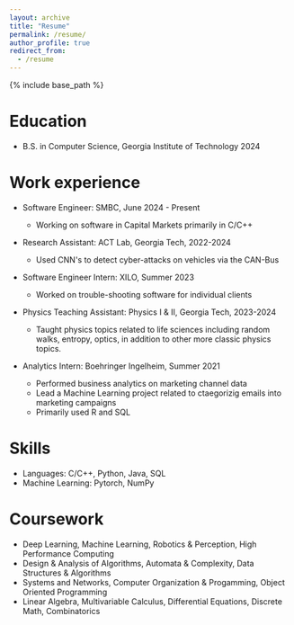 ```yaml
---
layout: archive
title: "Resume"
permalink: /resume/
author_profile: true
redirect_from:
  - /resume
---
```


{% include base_path %}

Education
======
* B.S. in Computer Science, Georgia Institute of Technology 2024

Work experience
======
* Software Engineer: SMBC, June 2024 - Present
  * Working on software in Capital Markets primarily in C/C++

* Research Assistant: ACT Lab, Georgia Tech, 2022-2024
  * Used CNN's to detect cyber-attacks on vehicles via the CAN-Bus 

* Software Engineer Intern: XILO, Summer 2023
  * Worked on trouble-shooting software for individual clients 

* Physics Teaching Assistant: Physics I & II, Georgia Tech, 2023-2024
  * Taught physics topics related to life sciences including random walks, entropy, optics, in addition to other more classic physics topics. 

* Analytics Intern: Boehringer Ingelheim, Summer 2021
  * Performed business analytics on marketing channel data
  * Lead a Machine Learning project related to ctaegorizig emails into marketing campaigns
  * Primarily used R and SQL
  
Skills
======
* Languages: C/C++, Python, Java, SQL
* Machine Learning: Pytorch, NumPy

Coursework
======
* Deep Learning, Machine Learning, Robotics & Perception, High Performance Computing
* Design & Analysis of Algorithms, Automata & Complexity,  Data Structures & Algorithms
* Systems and Networks, Computer Organization & Progamming, Object Oriented Programming
* Linear Algebra, Multivariable Calculus, Differential Equations, Discrete Math, Combinatorics

